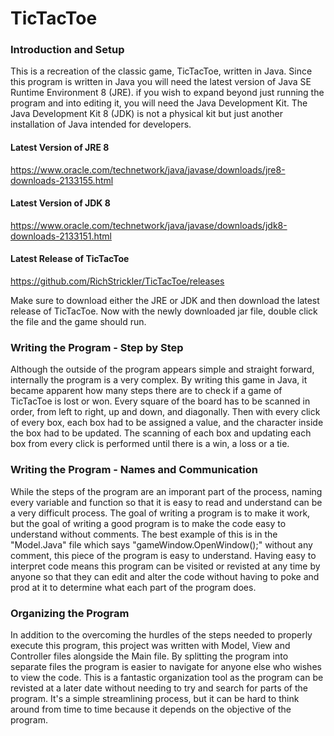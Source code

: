 # TicTacToe

### Introduction and Setup
  This is a recreation of the classic game, TicTacToe, written in Java. Since this program is written in Java you will need the latest 
version of Java SE Runtime Environment 8 (JRE). if you wish to expand beyond just running the program and into editing it, you will need 
the Java Development Kit. The Java Development Kit 8 (JDK) is not a physical kit but just another installation of Java intended for 
developers. 

#### Latest Version of JRE 8
https://www.oracle.com/technetwork/java/javase/downloads/jre8-downloads-2133155.html

#### Latest Version of JDK 8
https://www.oracle.com/technetwork/java/javase/downloads/jdk8-downloads-2133151.html

#### Latest Release of TicTacToe
https://github.com/RichStrickler/TicTacToe/releases

  Make sure to download either the JRE or JDK and then download the latest release of TicTacToe. Now with the newly downloaded jar file, double click the file and the game should run.

### Writing the Program - Step by Step
  Although the outside of the program appears simple and straight forward, internally the program is a very complex. By writing this 
game in Java, it became apparent how many steps there are to check if a game of TicTacToe is lost or won. Every square of the board 
has to be scanned in order, from left to right, up and down, and diagonally. Then with every click of every box, each box had to be 
assigned a value, and the character inside the box had to be updated. The scanning of each box and updating each box from every click is 
performed until there is a win, a loss or a tie.

### Writing the Program - Names and Communication
  While the steps of the program are an imporant part of the process, naming every variable and function so that it is easy to read and 
understand can be a very difficult process. The goal of writing a program is to make it work, but the goal of writing a good program is 
to make the code easy to understand without comments. The best example of this is in the "Model.Java" file which says 
"gameWindow.OpenWindow();" without any comment, this piece of the program is easy to understand. Having easy to interpret code means 
this program can be visited or revisted at any time by anyone so that they can edit and alter the code without having to poke and prod 
at it to determine what each part of the program does.

### Organizing the Program
  In addition to the overcoming the hurdles of the steps needed to properly execute this program, this project was written with Model, 
View and Controller files alongside the Main file. By splitting the program into separate files the program is easier to navigate for 
anyone else who wishes to view the code. This is a fantastic organization tool as the program can be revisted at a later date without 
needing to try and search for parts of the program. It's a simple streamlining process, but it can be hard to think around from time to 
time because it depends on the objective of the program.

